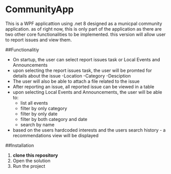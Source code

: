 # CommunityApp
This is a WPF applicattion using .net 8 designed as a municpal community application.
as of right now, this is only part of the application as there are two other core functionalities to be implemented.
this version will allow user to report issues and view them.

##Functionalitiy
- On startup, the user can select report issues task or Local Events and Announcements
- upon selecting the report issues task, the user will be promted for details about the issue
    -Location
    -Category
    -Desciption
- The user will also be able to attach a file related to the issue
- After reporting an issue, all reported issue can be viewed in a table
- upon selecting Local Events and Announcements, the user will be able to:
  - list all events
  - filter by only category
  - filter by only date
  - filter by both category and date
  - search by name
- based on the  users hardcoded interests and the users search history - a recommendations view will be displayed

##Installation
1. **clone this repository**
2. Open the solution
3. Run the project
